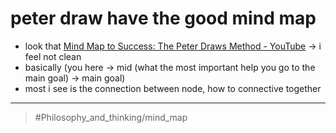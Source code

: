 # peter draw have the good mind map

- look that [Mind Map to Success: The Peter Draws Method - YouTube](https://www.youtube.com/watch?v=OBC6Av2PbKU)
  -> i feel not clean
- basically (you here -> mid (what the most important help you go to the main goal) -> main goal)
- most i see is the connection between node, how to connective together

---

> #Philosophy_and_thinking/mind_map
